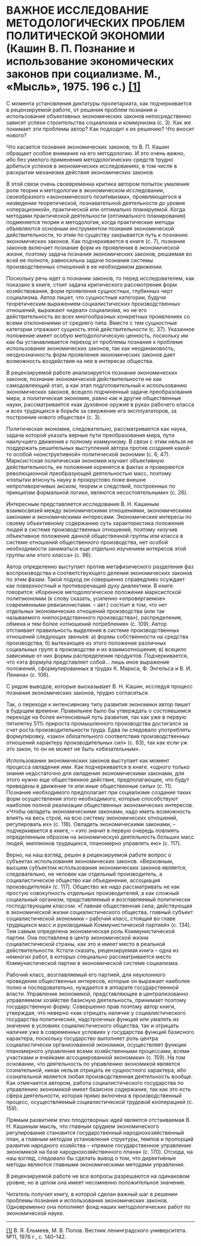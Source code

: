 # ВАЖНОЕ ИССЛЕДОВАНИЕ МЕТОДОЛОГИЧЕСКИХ ПРОБЛЕМ ПОЛИТИЧЕСКОЙ ЭКОНОМИИ (Кашин В. П. Познание и использование экономических законов при социализме. М., «Мысль», 1975. 196 с.) [[1]](#_ftn1)

С момента установления диктатуры пролетариата, как подчеркивается в рецензируемой работе, от решения проблем познания и использования объективных экономических законов непосредственно зависят успехи строительства социализма и коммунизма (с. 3). Как же понимает эти проблемы автор? Как подходит к их решению? Что вносит нового?

Что касается познания экономических законов, то В. П. Кашин обращает особое внимание на его методологию. И это очень важно, ибо без умелого применения методологических средств трудно добиться успехов в экономических исследованиях, в том числе в раскрытии механизма действия экономических законов.

В этой связи очень своевременна критика автором попыток умаления роли теории и методологии в экономическом исследовании, своеобразного «экономического позитивизма», проявляющегося в низведении теоретической, познавательной деятельности до уровня «операционной», практической или оптимально планируемой. Когда методами практической деятельности (оптимального планирования) подменяется теория и методология, когда практические методы объявляются основным инструментом познания экономической действительности, то этим по существу закрывается путь к познанию экономических законов. Как подчеркивается в книге (с. 7), познание законов включает познание форм их проявления в экономической жизни, поэтому задача познания экономических законов, решаемая во всей ее полноте, равносильна задаче познания системы производственных отношений в ее необходимом движении.

Поскольку речь идет о познании законов, то перед исследователем, как показано в книге, стоит задача критического рассмотрения форм хозяйствования, форм проявления сущностных, глубинных черт социализма. Автор пишет, что сущностные категории, будучи теоретическим выражением социалистических производственных отношений, выражают «идеал» социализма, но не его действительность во всех многообразных конкретных проявлениях со всеми отклонениями от среднего типа. Вместе с тем сущностные категории отражают сущность этой действительности (с. 37). Указанное положение имеет особую методологическую ценность, поскольку им как бы устанавливается переход от проблемы познания к проблеме использования экономических законов, так как неодинаковость, неоднозначность форм проявления экономических законов дает возможность воздействия на нее в интересах общества.

В рецензируемой работе анализируется познание экономических законов, познание экономической действительности не как самодовлеющий этап, а как этап подготовительный к использованию экономических законов, всецело подчиненный задаче преобразования мира, а политическая экономия, равно как и другие общественные науки, рассматривается «как духовное оружие в руках рабочего класса и всех трудящихся в борьбе за свержение ига эксплуататоров, за построение нового общества» (с. 3).

Политическая экономия, следовательно, рассматривается как наука, задача которой указать верные пути преобразования мира, пути наилучшего движения к полному коммунизму. В связи с этим нельзя не поддержать решительных выступлений автора против создания какой-то особой «конструктивной» политической экономии (с. 6, 47). Марксистская политическая экономия изучает объективную действительность, ее положения коренятся в фактах и проверяются революционной преобразующей деятельностью масс, поэтому «попытки втиснуть науку в прокрустово ложе внешне непротиворечивых аксиом, теорем и следствий, построенных по принципам формальной логики, являются несостоятельными» (с. 26).

Интересным представляется исследование В. Н. Кашиным взаимосвязей между экономическими отношениями, экономическими законами и экономическими интересами. Экономические интересы по своему объективному содержанию суть характеристика положения людей в системе производственных отношений, поэтому «изучив объективное положение данной общественной группы или класса в системе отношений общественного производства, нет особой необходимости заниматься еще отдельно изучением интересов этой группы или этого класса» (с. 96).

Автор определенно выступает против метафизического разделения фаз воспроизводства и соответствующего деления экономических законов по этим фазам. Такой подход он совершенно справедливо осуждает как поверхностный и противоречащий духу диалектики. В книге говорится: «Коренное методологическое положение марксистской политэкономии (к слову сказать, усиленно «опровергаемое» современными ревизионистами. – авт.) состоит в том, что нет отдельных экономических отношений производства (или так называемого «непосредственного производства»), распределения, обмена и тем более «отношений потребления» (с. 109). Автор отстаивает правильность выделения в системе производственных отношений следующих звеньев: а) формы собственности на средства производства; б) вытекающее из этого положение различных социальных групп в производстве и их взаимоотношения; в) всецело зависимые от них формы распределения продуктов. Подчеркивается, что «эта формула представляет собой... лишь иное выражение положений, сформулированных в трудах К. Маркса, Ф. Энгельса и В. И. Ленина» (с. 106).

С рядом выводов, которые высказывает В. Н. Кашин, исследуя процесс познания экономических законов, трудно согласиться.

Так, о переходе к интенсивному типу развития экономики автор пишет в будущем времени. Правильнее было бы утверждать о состоявшемся переходе на более интенсивный путь развития, так как уже в первую пятилетку 51% прироста промышленного производства достигался за счет роста производительности труда. Едва ли следовало употреблять формулировку, «закон обязательного соответствия производственных отношений характеру производительных сил» (с. 83), так как если уж это закон, то он не может не быть «обязательным».

Использование экономических законов выступает как момент процесса овладения ими. Как подчеркивается в книге, «одного только знания недостаточно для овладения экономическими законами, для этого нужно еще общественное действие, предполагающее, что будут приведены в движение те или иные общественные силы» (с. 11). Познание необходимого предполагает при социализме создание таких форм осуществления этого необходимого, которые способствуют наиболее полной реализации общественных экономических интересов. «Чтобы овладеть экономическими законами, надо иметь возможность влиять на весь строй, на всю систему экономических отношений, регулировать их» (с. 116). Овладеть экономическими законами, – подчеркивается в книге, – «это значит в первую очередь повлиять определенным образом на экономическую деятельность больших масс людей, миллионов трудящихся, планомерно управлять ею» (с. 117).

Верно, на наш взгляд, решен в рецензируемой работе вопрос о субъектах использования экономических законов. «Верховным, высшим субъектом использования экономических законов является, следовательно, не человек как отдельный производитель, а социалистическое общество как объединение, ассоциация производителей» (с. 117). Общество же надо рассматривать не как простую совокупность отдельных производителей, а как сложный социальный организм, представляемый и возглавляемый политически господствующим классом. «Главная общественная сила, действующая в экономической жизни социалистического общества, главный субъект социалистической экономики – рабочий класс, стоящий во главе трудящихся масс и руководимый Коммунистической партией» (с. 134). Тем самым определена экономическая роль Коммунистической партии. Она поставлена в центр экономической жизни социалистической страны, как это и имеет место в реальной действительности. Кстати сказать, рецензируемая книга – одна из немногих работ, в которых специально рассматривается место Коммунистической партии в экономической системе социализма.

Рабочий класс, возглавляемый его партией, для неуклонного проведения общественных интересов, которые он выражает наиболее полно и последовательно, нуждается в аппарате государственной власти. Управление экономикой, представляющее в централизованно управляемом хозяйстве базисную деятельность, принимает поэтому государственную форму. Совершенно прав поэтому автор книги, утверждая, что неверно «как отрицать наличие у социалистического государства политических, надстроечных функций или умалять их значение в условиях социалистического общества, так и отрицать наличие уже в современных условиях у государства функций базисного характера, поскольку государство выполняет роль центра социалистически организованной экономики, осуществляет функции планомерного управления всеми хозяйственными процессами, всеми участками и ячейками ассоциированной экономики» (с. 159). На том основании, что деятельность по управлению экономикой является сознательной, никак нельзя отрицать ее сущностного характера, ибо сознательной является любая производственная деятельность вообще. Как отмечается автором, работа социалистического государства по управлению экономикой имеет базисное содержание, так как это есть сфера деятельности, которая прямо включена в производственный процесс, осуществляемый социалистической трудовой кооперацией (с. 159).

Прямым развитием этих плодотворных идей является отстаиваемая В. Н. Кашиным мысль, что главным орудием экономического регулирования становится государственный народнохозяйственный план, а главным методом установления структуры, темпов и пропорций развития народного хозяйства – «прямое государственное управление экономикой на базе народнохозяйственного плана» (с. 170). Отсюда, на наш взгляд, следовало бы сделать вывод о том, что директивные методы являются главными экономическими методами управления.

В рецензируемой работе не все вопросы разрешаются на одинаковом уровне, но в целом она имеет несомненно положительное значение.

Читатель получил книгу, в которой сделан важный шаг в решении проблемы познания и использования экономических законов. Одновременно она пополняет фонд наших методологических работ по экономической науке.

  

  

---

[[1]](#_ftnref1) В. Я. Ельмеев, М. В. Попов. Вестник ленинградского университета. №11, 1976 г., с. 140–142.